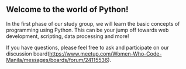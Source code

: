 ## Welcome to the world of Python!
In the first phase of our study group, we will learn the basic concepts of 
programming using Python. This can be your jump off towards web development,
scripting, data processing and more!

If you have questions, please feel free to ask and participate on our discussion
board(https://www.meetup.com/Women-Who-Code-Manila/messages/boards/forum/24115536).